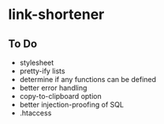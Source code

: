 # link-shortener

To Do
-----
- stylesheet
- pretty-ify lists
- determine if any functions can be defined
- better error handling
- copy-to-clipboard option
- better injection-proofing of SQL
- .htaccess